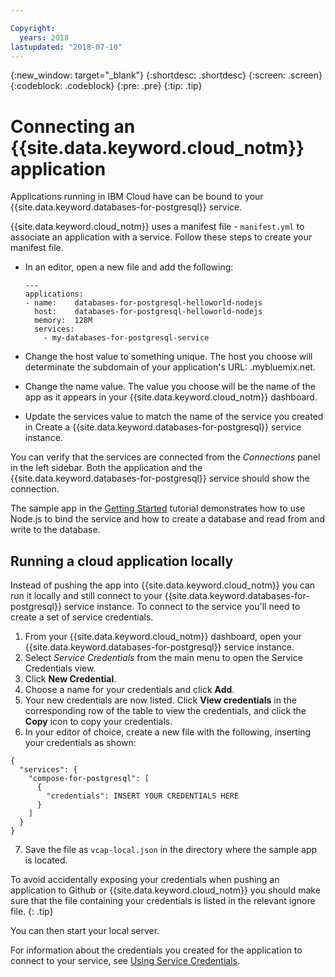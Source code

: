 ```yaml
---

Copyright:
  years: 2018
lastupdated: "2018-07-10"
---
```


{:new_window: target="_blank"}
{:shortdesc: .shortdesc}
{:screen: .screen}
{:codeblock: .codeblock}
{:pre: .pre}
{:tip: .tip}

# Connecting an {{site.data.keyword.cloud_notm}} application

Applications running in IBM Cloud have can be bound to your {{site.data.keyword.databases-for-postgresql}} service. 

{{site.data.keyword.cloud_notm}} uses a manifest file - `manifest.yml` to associate an application with a service. Follow these steps to create your manifest file.
- In an editor, open a new file and add the following:
  ```
  ---
  applications:
  - name:    databases-for-postgresql-helloworld-nodejs
    host:    databases-for-postgresql-helloworld-nodejs
    memory:  128M
    services:
      - my-databases-for-postgresql-service
  ```

- Change the host value to something unique. The host you choose will determinate the subdomain of your application's URL: <host>.mybluemix.net.
- Change the name value. The value you choose will be the name of the app as it appears in your {{site.data.keyword.cloud_notm}} dashboard.
- Update the services value to match the name of the service you created in Create a {{site.data.keyword.databases-for-postgresql}} service instance.

You can verify that the services are connected from the _Connections_ panel in the left sidebar. Both the application and the {{site.data.keyword.databases-for-postgresql}} service should show the connection.

The sample app in the [Getting Started](./getting-started.html) tutorial demonstrates how to use Node.js to bind the service and how to create a database and read from and write to the database.

## Running a cloud application locally

Instead of pushing the app into {{site.data.keyword.cloud_notm}} you can run it locally and still connect to your {{site.data.keyword.databases-for-postgresql}} service instance. To connect to the service you'll need to create a set of service credentials.

1. From your {{site.data.keyword.cloud_notm}} dashboard, open your {{site.data.keyword.databases-for-postgresql}} service instance.
2. Select _Service Credentials_ from the main menu to open the Service Credentials view.
3. Click **New Credential**.
4. Choose a name for your credentials and click **Add**.
5. Your new credentials are now listed. Click **View credentials** in the corresponding row of the table to view the credentials, and click the **Copy** icon to copy your credentials.
6. In your editor of choice, create a new file with the following, inserting your credentials as shown:

  ```
  {
    "services": {
      "compose-for-postgresql": [
        {
          "credentials": INSERT YOUR CREDENTIALS HERE
        }
      ]
    }
  }
  ```
7. Save the file as `vcap-local.json` in the directory where the sample app is located.

To avoid accidentally exposing your credentials when pushing an application to Github or {{site.data.keyword.cloud_notm}} you should make sure that the file containing your credentials is listed in the relevant ignore file. 
{: .tip}

You can then start your local server.

For information about the credentials you created for the application to connect to your service, see [Using Service Credentials](./connecting-external.html#using-service-credentials).




